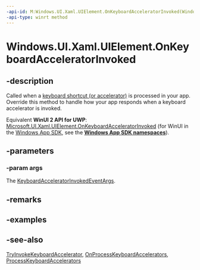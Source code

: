 ```yaml
---
-api-id: M:Windows.UI.Xaml.UIElement.OnKeyboardAcceleratorInvoked(Windows.UI.Xaml.Input.KeyboardAcceleratorInvokedEventArgs)
-api-type: winrt method
---
```


<!-- Method syntax.
virtual protected void UIElement.OnKeyboardAcceleratorInvoked(KeyboardAcceleratorInvokedEventArgs args)
-->

# Windows.UI.Xaml.UIElement.OnKeyboardAcceleratorInvoked

## -description
Called when a [keyboard shortcut (or accelerator)](../windows.ui.xaml.input/keyboardaccelerator.md) is processed in your app. Override this method to handle how your app responds when a keyboard accelerator is invoked.

Equivalent **WinUI 2 API for UWP**: [Microsoft.UI.Xaml.UIElement.OnKeyboardAcceleratorInvoked](/windows/winui/api/microsoft.ui.xaml.uielement.onkeyboardacceleratorinvoked) (for WinUI in the [Windows App SDK](/windows/apps/windows-app-sdk/), see the **[Windows App SDK namespaces](/windows/windows-app-sdk/api/winrt/)**).

## -parameters
### -param args
The [KeyboardAcceleratorInvokedEventArgs](../windows.ui.xaml.input/keyboardacceleratorinvokedeventargs.md).

## -remarks

## -examples

## -see-also
[TryInvokeKeyboardAccelerator](uielement_tryinvokekeyboardaccelerator_2058427461.md), [OnProcessKeyboardAccelerators](uielement_onprocesskeyboardaccelerators_1771064317.md), [ProcessKeyboardAccelerators](uielement_processkeyboardaccelerators.md)

